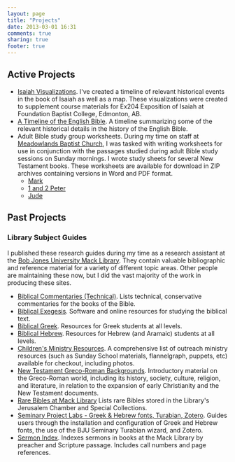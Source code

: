 ```yaml
---
layout: page
title: "Projects"
date: 2013-03-01 16:31
comments: true
sharing: true
footer: true
---
```


## Active Projects

* [Isaiah Visualizations](/Isaiah-Visualizations/). I've created a timeline of relevant historical events in the book of Isaiah as well as a map. These visualizations were created to supplement course materials for Ex204 Exposition of Isaiah at Foundation Baptist College, Edmonton, AB. 
* [A Timeline of the English Bible](/English-Bible/). A timeline summarizing some of the relevant historical details in the history of the English Bible.
* Adult Bible study group worksheets. During my time on staff at [Meadowlands Baptist Church][meadowlands], I was tasked with writing worksheets for use in conjunction with the passages studied during adult Bible study sessions on Sunday mornings. I wrote study sheets for several New Testament books. These worksheets are available for download in ZIP archives containing versions in Word and PDF format.
	- [Mark][mark]
	- [1 and 2 Peter][1-2-peter]
	- [Jude][jude]

## Past Projects  
### Library Subject Guides

I published these research guides during my time as a research assistant at the [Bob Jones University Mack Library][mack]. They contain valuable bibliographic and reference material for a variety of different topic areas. Other people are maintaining these now, but I did the vast majority of the work in producing these sites.

* [Biblical Commentaries (Technical)](http://libguides.bju.edu/commentaries). Lists technical, conservative commentaries for the books of the Bible.
* [Biblical Exegesis](http://libguides.bju.edu/bible). Software and online resources for studying the biblical text.
* [Biblical Greek](http://libguides.bju.edu/greek). Resources for Greek students at all levels.
* [Biblical Hebrew](http://libguides.bju.edu/hebrew). Resources for Hebrew (and Aramaic) students at all levels.
* [Children's Ministry Resources](http://libguides.bju.edu/extension). A comprehensive list of outreach ministry resources (such as Sunday School materials, flannelgraph, puppets, etc) available for checkout, including photos.
* [New Testament Greco-Roman Backgrounds](http://libguides.bju.edu/nt-backgrounds). Introductory material on the Greco-Roman world, including its history, society, culture, religion, and literature, in relation to the expansion of early Christianity and the New Testament documents.
* [Rare Bibles at Mack Library](http://libguides.bju.edu/rare-bibles) Lists rare Bibles stored in the Library's Jerusalem Chamber and Special Collections.
* [Seminary Project Labs - Greek & Hebrew fonts, Turabian, Zotero](http://libguides.bju.edu/seminary). Guides users through the installation and configuration of Greek and Hebrew fonts, the use of the BJU Seminary Turabian wizard, and Zotero.
* [Sermon Index](http://libguides.bju.edu/sermons). Indexes sermons in books at the Mack Library by preacher and Scripture passage. Includes call numbers and page references.

[mack]: http://library.bju.edu/
[meadowlands]: http://www.meadowlandsbaptist.ca/
[mark]: /projects/mark-worksheets.zip
[1-2-peter]: /projects/peter-worksheets.zip
[jude]: /projects/jude-worksheets.zip